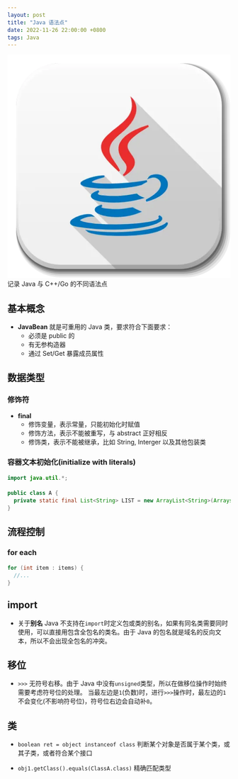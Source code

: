 ```yaml
---
layout: post
title: "Java 语法点"
date: 2022-11-26 22:00:00 +0800
tags: Java
---
```


![Java](/assets/images/2022-11-26-Java_Syntax_1.webp)
记录 Java 与 C++/Go 的不同语法点

## 基本概念

- **JavaBean**
  就是可重用的 Java 类，要求符合下面要求：
  - 必须是 public 的
  - 有无参构造器
  - 通过 Set/Get 暴露成员属性

## 数据类型

### 修饰符

- **final**
  - 修饰变量，表示常量，只能初始化时赋值
  - 修饰方法，表示不能被重写，与 abstract 正好相反
  - 修饰类，表示不能被继承，比如 String, Interger 以及其他包装类

### 容器文本初始化(initialize with literals)

```java
import java.util.*;

public class A {
  private static final List<String> LIST = new ArrayList<String>(Arrays.asList("1", "2", "3"));
}
```

## 流程控制

### for each

```java
for (int item : items) {
  //...
}
```

## import

- 关于**别名**
  Java 不支持在`import`时定义包或类的别名，如果有同名类需要同时使用，可以直接用包含全包名的类名。由于 Java 的包名就是域名的反向文本，所以不会出现全包名的冲突。

## 移位

- `>>>`
  无符号右移。由于 Java 中没有`unsigned`类型，所以在做移位操作时始终需要考虑符号位的处理。
  当最左边是`1`(负数)时，进行`>>>`操作时，最左边的`1`不会变化(不影响符号位)，符号位右边会自动补`0`。

## 类

- `boolean ret = object instanceof class`
  判断某个对象是否属于某个类，或其子类，或者符合某个接口

- `obj1.getClass().equals(ClassA.class)`
  精确匹配类型
